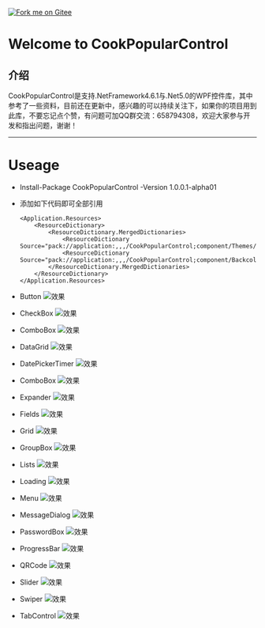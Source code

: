 <!-- ![Logo](CookPopularControl\Resources\Images\CookCSharp.png) -->
[![Fork me on Gitee](CookPopularControl\Resources\Images\CookCSharp.png)](https://gitee.com/cook-csharp/CookPopularControl)

# Welcome to CookPopularControl

## 介绍
CookPopularControl是支持.NetFramework4.6.1与.Net5.0的WPF控件库，其中参考了一些资料，目前还在更新中，感兴趣的可以持续关注下，如果你的项目用到此库，不要忘记点个赞，有问题可加QQ群交流：658794308，欢迎大家参与开发和指出问题，谢谢！
***

# Useage
- Install-Package CookPopularControl -Version 1.0.0.1-alpha01

- 添加如下代码即可全部引用
    ```
    <Application.Resources>
        <ResourceDictionary>
            <ResourceDictionary.MergedDictionaries>
                <ResourceDictionary Source="pack://application:,,,/CookPopularControl;component/Themes/DefaultPopularControl.xaml"/>
                <ResourceDictionary Source="pack://application:,,,/CookPopularControl;component/Backcolors/DefaultPopularColor.xaml"/>
            </ResourceDictionary.MergedDictionaries>
        </ResourceDictionary>
    </Application.Resources>
    ```
- Button
    ![效果](https://gitee.com/cook-csharp/CookPopularControl/blob/chance/TestDemo/Resources/DemoImages/buttons.png)
- CheckBox
    ![效果](\TestDemo\Resources\DemoImages\checkboxes.png)
- ComboBox
    ![效果](\TestDemo\Resources\DemoImages\comboboxes.png)
- DataGrid
    ![效果](\TestDemo\Resources\DemoImages\datagrid.png)
- DatePickerTimer
    ![效果](\TestDemo\Resources\DemoImages\date.png)
- ComboBox
    ![效果](\TestDemo\Resources\DemoImages\comboboxes.png)
- Expander
    ![效果](\TestDemo\Resources\DemoImages\expander.png)
- Fields
    ![效果](\TestDemo\Resources\DemoImages\fields.png)
- Grid
    ![效果](\TestDemo\Resources\DemoImages\grid.png)
- GroupBox
    ![效果](\TestDemo\Resources\DemoImages\groupbox.png)
- Lists
    ![效果](\TestDemo\Resources\DemoImages\lists.png)
- Loading
    ![效果](\TestDemo\Resources\DemoImages\loading.png)
- Menu
    ![效果](\TestDemo\Resources\DemoImages\menu.png)
- MessageDialog
    ![效果](\TestDemo\Resources\DemoImages\messagedialog.png)
- PasswordBox
    ![效果](\TestDemo\Resources\DemoImages\passwordbox.png)
- ProgressBar
    ![效果](\TestDemo\Resources\DemoImages\progressbar.png)
- QRCode
    ![效果](\TestDemo\Resources\DemoImages\qrcode.png)
- Slider
    ![效果](\TestDemo\Resources\DemoImages\slider.png)
- Swiper
    ![效果](\TestDemo\Resources\DemoImages\swiper.png)
- TabControl
    ![效果](\TestDemo\Resources\DemoImages\tabcontrol.png)